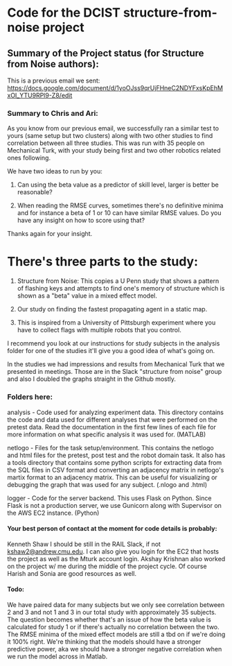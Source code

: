 # Code for the DCIST structure-from-noise project

## Summary of the Project status (for Structure from Noise authors):

This is a previous email we sent:
https://docs.google.com/document/d/1yoOJss9qrUjFHneC2NDYFxsKpEhMxOI_YTU9RPl9-Z8/edit

### Summary to Chris and Ari:

As you know from our previous email, we successfully ran a similar test to yours (same setup but two clusters) along with two other studies to find correlation between all three studies.  This was run with 35 people on Mechanical Turk, with your study being first and two other robotics related ones following.

We have two ideas to run by you:

1.  Can using the beta value as a predictor of skill level, larger is better be reasonable?

2.  When reading the RMSE curves, sometimes there's no definitive minima and for instance a beta of 1 or 10 can have similar RMSE values.  Do you have any insight on how to score using that?

Thanks again for your insight.

# There's three parts to the study:

1.  Structure from Noise:  This copies a U Penn study that shows a pattern of flashing keys and attempts to find one's memory of structure which is shown as a "beta" value in a mixed effect model.

2.  Our study on finding the fastest propagating agent in a static map.

3.  This is inspired from a University of Pittsburgh experiment where you have to collect flags with multiple robots that you control.

I recommend you look at our instructions for study subjects in the analysis folder for one of the studies it'll give you a good idea of what's going on.

In the studies we had impressions and results from Mechanical Turk that we presented in meetings.  Those are in the Slack "structure from noise" group and also I doubled the graphs straight in the Github mostly.

### Folders here:

analysis - Code used for analyzing experiment data. This directory contains the code and data used for different analyses that were performed on the pretest data. Read the documentation in the first few lines of each file for more information on what specific analysis it was used for. (MATLAB)

netlogo - Files for the task setup/environment. This contains the netlogo and html files for the pretest, post test and the robot domain task. It also has a tools directory that contains some python scripts for extracting data from the SQL files in CSV format and converting an adjacency matrix in netlogo's martix format to an adjacency matrix. This can be useful for visualizing or debugging the graph that was used for any subject.  (.nlogo and .html)

logger - Code for the server backend. This uses Flask on Python. Since Flask is not a production server, we use Gunicorn along with Supervisor on the AWS EC2 instance.  (Python)

#### Your best person of contact at the moment for code details is probably:

Kenneth Shaw
I should be still in the RAIL Slack, if not kshaw2@andrew.cmu.edu.
I can also give you login for the EC2 that hosts the project as well as the Mturk account login.
Akshay Krishnan also worked on the project w/ me during the middle of the project cycle.  Of course Harish and Sonia are good resources as well.

#### Todo:

We have paired data for many subjects but we only see correlation between 2 and 3 and not 1 and 3 in our total study with approximately 35 subjects.  The question becomes whether that's an issue of how the beta value is calculated for study 1 or if there's actually no correlation between the two.  The RMSE minima of the mixed effect models are still a tbd on if we're doing it 100% right.  We're thinking that the models should have a stronger predictive power, aka we should have a stronger negative correlation when we run the model across in Matlab.
